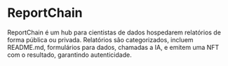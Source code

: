 # ReportChain
ReportChain é um hub para cientistas de dados hospedarem relatórios de forma pública ou privada. Relatórios são categorizados, incluem README.md, formulários para dados, chamadas a IA, e emitem uma NFT com o resultado, garantindo autenticidade.
